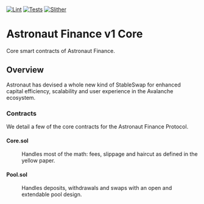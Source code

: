 [![Lint](https://github.com/platypus-finance/core/workflows/lint/badge.svg)](https://github.com/platypus-finance/core/workflows/lint.yml)
[![Tests](https://github.com/platypus-finance/core/workflows/test/badge.svg)](https://github.com/platypus-finance/core/workflows/test.yml)
[![Slither](https://github.com/platypus-finance/core/workflows/slither/badge.svg)](https://github.com/platypus-finance/core/workflows/slither.yml)

# Astronaut Finance v1 Core
Core smart contracts of Astronaut Finance. 



## Overview
Astronaut has devised a whole new kind of StableSwap for enhanced capital efficiency, scalability and user experience in the Avalanche ecosystem.

### Contracts
We detail a few of the core contracts for the Astronaut Finance Protocol.

#### Core.sol
<dl>
  <dd>Handles most of the math: fees, slippage and haircut as defined in the yellow paper.</dd>
</dl>


#### Pool.sol
<dl>
  <dd>Handles deposits, withdrawals and swaps with an open and extendable pool design.</dd>
</dl>


